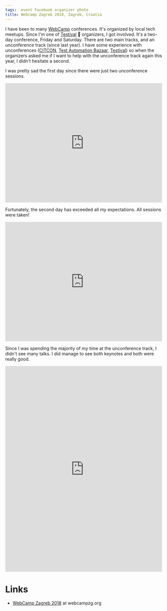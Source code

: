 ```yaml
---
tags:  event facebook organizer photo
title: WebCamp Zagreb 2018, Zagreb, Croatia
---
```

I have been to many [WebCamp](/camp) conferences. It's organized by local tech meetups. Since I'm one of [Testival](https://www.testival.eu/) 🐞 organizers, I got involved. It's a two-day conference, Friday and Saturday. There are two main tracks, and an unconference track (since last year). I have some experience with unconferences ([CITCON](/citcon), [Test Automation Bazaar](/test-automation-bazaar), [Testival](/testival)) so when the organizers asked me if I want to help with the unconference track again this year, I didn't hesitate a second.

I was pretty sad the first day since there were just two unconference sessions.

<iframe src="https://www.facebook.com/plugins/post.php?href=https%3A%2F%2Fwww.facebook.com%2Fphoto.php%3Ffbid%3D10156738496792290%26set%3Da.10156738496147290%26type%3D3&width=500" width="500" height="380" style="border:none;overflow:hidden" scrolling="no" frameborder="0" allowTransparency="true" allow="encrypted-media"></iframe>

Fortunately, the second day has exceeded all my expectations. All sessions were taken!

<iframe src="https://www.facebook.com/plugins/post.php?href=https%3A%2F%2Fwww.facebook.com%2Fphoto.php%3Ffbid%3D10156738500997290%26set%3Da.10156738496147290%26type%3D3&width=500" width="500" height="380" style="border:none;overflow:hidden" scrolling="no" frameborder="0" allowTransparency="true" allow="encrypted-media"></iframe>

Since I was spending the majority of my time at the unconference track, I didn't see many talks. I did manage to see both keynotes and both were really good.

<iframe src="https://www.facebook.com/plugins/post.php?href=https%3A%2F%2Fwww.facebook.com%2Fmedia%2Fset%2F%3Fset%3Da.10156738496147290%26type%3D1%26l%3Df8aec6107e&width=500&show_text=true&height=655&appId" width="500" height="655" style="border:none;overflow:hidden" scrolling="no" frameborder="0" allowTransparency="true" allow="encrypted-media"></iframe>

# Links

- [WebCamp Zagreb 2018](https://2018.webcampzg.org/) at webcampzg.org
